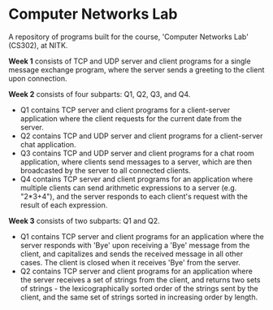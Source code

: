 # Computer Networks Lab
A repository of programs built for the course, 'Computer Networks Lab' (CS302), at NITK.

**Week 1** consists of TCP and UDP server and client programs for a single message exchange program, where the server sends a greeting to the client upon connection.

**Week 2** consists of four subparts: Q1, Q2, Q3, and Q4.
* Q1 contains TCP server and client programs for a client-server application where the client requests for the current date from the server.
* Q2 contains TCP and UDP server and client programs for a client-server chat application.
* Q3 contains TCP and UDP server and client programs for a chat room application, where clients send messages to a server, which are then broadcasted by the server to all connected clients.
* Q4 contains TCP server and client programs for an application where multiple clients can send arithmetic expressions to a server (e.g. "2*3+4"), and the server responds to each client's request with the result of each expression.

**Week 3** consists of two subparts: Q1 and Q2.
* Q1 contains TCP server and client programs for an application where the server responds with 'Bye' upon receiving a 'Bye' message from the client, and capitalizes and sends the received message in all other cases. The client is closed when it receives 'Bye' from the server.
* Q2 contains TCP server and client programs for an application where the server receives a set of strings from the client, and returns two sets of strings - the lexicographically sorted order of the strings sent by the client, and the same set of strings sorted in increasing order by length.
